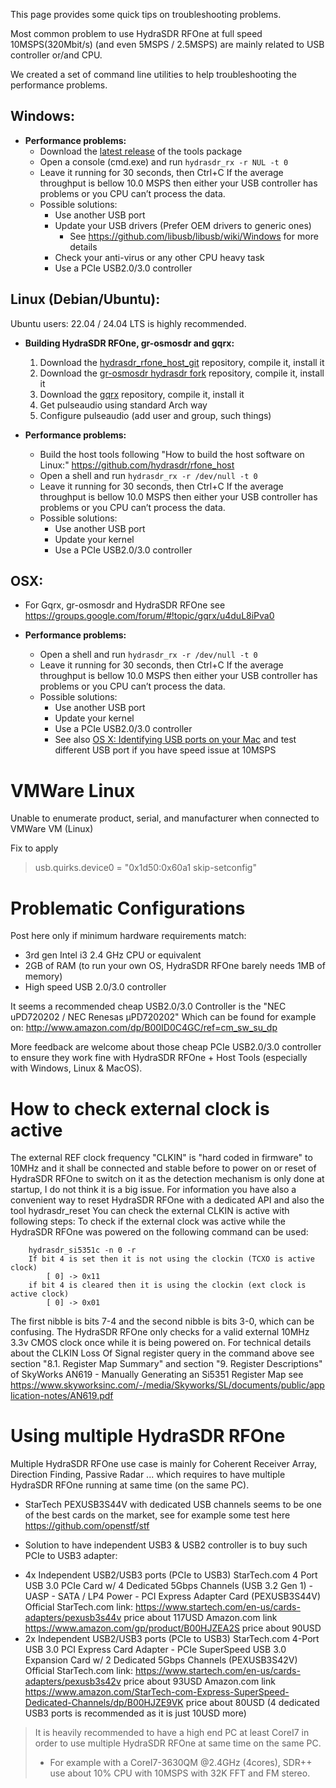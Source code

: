 This page provides some quick tips on troubleshooting problems.

Most common problem to use HydraSDR RFOne at full speed 10MSPS(320Mbit/s) (and even 5MSPS / 2.5MSPS) are mainly related to USB controller or/and CPU.

We created a set of command line utilities to help troubleshooting the performance problems.

## Windows:
- **Performance problems:**
  - Download the [latest release](https://github.com/hydrasdr/rfone_host/releases) of the tools package
  - Open a console (cmd.exe) and run `hydrasdr_rx -r NUL -t 0`
  - Leave it running for 30 seconds, then Ctrl+C
  If the average throughput is bellow 10.0 MSPS then either your USB controller has problems or you CPU can’t process the data.
  - Possible solutions:
    - Use another USB port
    - Update your USB drivers (Prefer OEM drivers to generic ones)
      - See https://github.com/libusb/libusb/wiki/Windows for more details
    - Check your anti-virus or any other CPU heavy task
    - Use a PCIe USB2.0/3.0 controller

## Linux (Debian/Ubuntu):
Ubuntu users: 22.04 / 24.04 LTS is highly recommended.
- **Building HydraSDR RFOne, gr-osmosdr and gqrx:**
    1. Download the [hydrasdr_rfone_host_git](https://github.com/hydrasdr/rfone_host) repository, compile it, install it
    1. Download the [gr-osmosdr hydrasdr fork](https://github.com/hydrasdr/gr-osmosdr) repository, compile it, install it
    1. Download the [gqrx](https://github.com/csete/gqrx.git) repository, compile it, install it
    1. Get pulseaudio using standard Arch way
    1. Configure pulseaudio (add user and group, such things)

- **Performance problems:**
  - Build the host tools following "How to build the host software on Linux:" https://github.com/hydrasdr/rfone_host
  - Open a shell and run `hydrasdr_rx -r /dev/null -t 0`
  - Leave it running for 30 seconds, then Ctrl+C
  If the average throughput is bellow 10.0 MSPS then either your USB controller has problems or you CPU can’t process the data.
  - Possible solutions:
    - Use another USB port
    - Update your kernel
    - Use a PCIe USB2.0/3.0 controller

## OSX:
- For Gqrx, gr-osmosdr and HydraSDR RFOne see https://groups.google.com/forum/#!topic/gqrx/u4duL8iPva0

- **Performance problems:**
  - Open a shell and run `hydrasdr_rx -r /dev/null -t 0`
  - Leave it running for 30 seconds, then Ctrl+C
  If the average throughput is bellow 10.0 MSPS then either your USB controller has problems or you CPU can’t process the data.
  - Possible solutions:
    - Use another USB port
    - Update your kernel
    - Use a PCIe USB2.0/3.0 controller
    - See also [OS X: Identifying USB ports on your Mac](http://support.apple.com/en-gb/HT202875)
and test different USB port if you have speed issue at 10MSPS

# VMWare Linux
Unable to enumerate product, serial, and manufacturer when connected to VMWare VM (Linux)

Fix to apply
> usb.quirks.device0 = "0x1d50:0x60a1 skip-setconfig"

# Problematic Configurations
Post here only if minimum hardware requirements match:
- 3rd gen Intel i3 2.4 GHz CPU or equivalent
- 2GB of RAM (to run your own OS, HydraSDR RFOne barely needs 1MB of memory)
- High speed USB 2.0/3.0 controller

It seems a recommended cheap USB2.0/3.0 Controller is the "NEC uPD720202 / NEC Renesas µPD720202"
Which can be found for example on:
http://www.amazon.com/dp/B00ID0C4GC/ref=cm_sw_su_dp

More feedback are welcome about those cheap PCIe USB2.0/3.0 controller to ensure they work fine with HydraSDR RFOne + Host Tools (especially with Windows, Linux & MacOS).

# How to check external clock is active

The external REF clock frequency "CLKIN" is "hard coded in firmware" to 10MHz and it shall be connected and stable before to power on or reset of HydraSDR RFOne to switch on it as the detection mechanism is only done at startup, I do not think it is a big issue.
For information you have also a convenient way to reset HydraSDR RFOne with a dedicated API and also the tool hydrasdr_reset
You can check the external CLKIN is active with following steps:
To check if the external clock was active while the HydraSDR RFOne was powered on the following command can be used:

        hydrasdr_si5351c -n 0 -r
        If bit 4 is set then it is not using the clockin (TCXO is active clock)
            [ 0] -> 0x11
        if bit 4 is cleared then it is using the clockin (ext clock is active clock)
            [ 0] -> 0x01

The first nibble is bits 7-4 and the second nibble is bits 3-0, which can be confusing.
The  HydraSDR RFOne only checks for a valid external 10MHz 3.3v CMOS clock once while it is being powered on.
For technical details about the CLKIN Loss Of Signal register query in the command above see 
section "8.1. Register Map Summary" and section "9. Register Descriptions" of SkyWorks AN619 - Manually Generating an Si5351 Register Map see https://www.skyworksinc.com/-/media/Skyworks/SL/documents/public/application-notes/AN619.pdf

# Using multiple HydraSDR RFOne
Multiple HydraSDR RFOne use case is mainly for Coherent Receiver Array, Direction Finding, Passive Radar ... which requires to have multiple HydraSDR RFOne running at same time (on the same PC).

* StarTech PEXUSB3S44V with dedicated USB channels seems to be one of the best cards on the market, see for example some test here https://github.com/openstf/stf

* Solution to have independent USB3 & USB2 controller is to buy such PCIe to USB3 adapter:
- 4x Independent USB2/USB3 ports (PCIe to USB3)
  StarTech.com 4 Port USB 3.0 PCIe Card w/ 4 Dedicated 5Gbps Channels (USB 3.2 Gen 1) - UASP - SATA / LP4 Power - PCI Express Adapter Card (PEXUSB3S44V)
  Official StarTech.com link: https://www.startech.com/en-us/cards-adapters/pexusb3s44v price about 117USD
  Amazon.com link https://www.amazon.com/gp/product/B00HJZEA2S price about 90USD
- 2x Independent USB2/USB3 ports (PCIe to USB3)
  StarTech.com 4-Port USB 3.0 PCI Express Card Adapter - PCIe SuperSpeed USB 3.0 Expansion Card w/ 2 Dedicated 5Gbps Channels (PEXUSB3S42V) 
  Official StarTech.com link: https://www.startech.com/en-us/cards-adapters/pexusb3s42v price about 93USD
  Amazon.com link https://www.amazon.com/StarTech-com-Express-SuperSpeed-Dedicated-Channels/dp/B00HJZE9VK price about 80USD (4 dedicated USB3 ports is recommended as it is just 10USD more)

> It is heavily recommended to have a high end PC at least CoreI7 in order to use multiple HydraSDR RFOne at same time on the same PC.
> * For example with a CoreI7-3630QM @2.4GHz (4cores), SDR++ use about 10% CPU with 10MSPS with 32K FFT and FM stereo.

